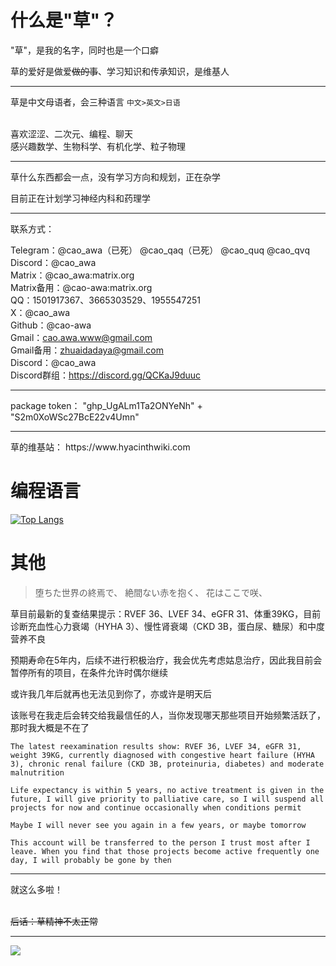 # 什么是"草"？
"草"，是我的名字，同时也是一个口癖

草的爱好是做爱~~做的事~~、学习知识和传承知识，是维基人
<hr>

草是中文母语者，会三种语言 ``` 中文>英文>日语 ```

\
喜欢涩涩、二次元、编程、聊天 \
感兴趣数学、生物科学、有机化学、粒子物理

<hr>
草什么东西都会一点，没有学习方向和规划，正在杂学

目前正在计划学习神经内科和药理学

<hr>

联系方式：

Telegram：@cao_awa（已死） @cao_qaq（已死）  @cao_quq  @cao_qvq \
Discord：@cao_awa \
Matrix：@cao_awa:matrix.org \
Matrix备用：@cao-awa:matrix.org \
QQ：1501917367、3665303529、1955547251 \
X：@cao_awa \
Github：@cao-awa \
Gmail：cao.awa.www@gmail.com \
Gmail备用：zhuaidadaya@gmail.com \
Discord：@cao_awa \
Discord群组：https://discord.gg/QCKaJ9duuc

<hr>
package token：
"ghp_UgALm1Ta2ONYeNh" + "S2m0XoWSc27BcE22v4Umn"

<hr>
草的维基站： https://www.hyacinthwiki.com

# 编程语言
[![Top Langs](https://github-readme-stats.vercel.app/api/top-langs/?username=cao-awa&layout=compact)](https://github.com/anuraghazra/github-readme-stats)
 
# 其他
> 堕ちた世界の終焉で、
> 絶間ない赤を抱く、
> 花はここで咲、

草目前最新的复查结果提示：RVEF 36、LVEF 34、eGFR 31、体重39KG，目前诊断充血性心力衰竭（HYHA 3）、慢性肾衰竭（CKD 3B，蛋白尿、糖尿）和中度营养不良

预期寿命在5年内，后续不进行积极治疗，我会优先考虑姑息治疗，因此我目前会暂停所有的项目，在条件允许时偶尔继续

或许我几年后就再也无法见到你了，亦或许是明天后

该账号在我走后会转交给我最信任的人，当你发现哪天那些项目开始频繁活跃了，那时我大概是不在了

```
The latest reexamination results show: RVEF 36, LVEF 34, eGFR 31, weight 39KG, currently diagnosed with congestive heart failure (HYHA 3), chronic renal failure (CKD 3B, proteinuria, diabetes) and moderate malnutrition

Life expectancy is within 5 years, no active treatment is given in the future, I will give priority to palliative care, so I will suspend all projects for now and continue occasionally when conditions permit

Maybe I will never see you again in a few years, or maybe tomorrow

This account will be transferred to the person I trust most after I leave. When you find that those projects become active frequently one day, I will probably be gone by then
```

<hr>
就这么多啦！

\
~~后话：草精神不太正常~~
<hr>

![](https://count.getloli.com/get/@cao-awa.github.readme?theme=rule34)
